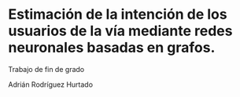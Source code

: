 # Estimación de la intención de los usuarios de la vía mediante redes neuronales basadas en grafos.

Trabajo de fin de grado

Adrián Rodríguez Hurtado
